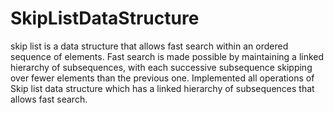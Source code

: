 # SkipListDataStructure
skip list is a data structure that allows fast search within an ordered sequence of elements. Fast search is made possible
by maintaining a linked hierarchy of subsequences, with each successive subsequence skipping over fewer elements than the 
previous one. Implemented all operations of Skip list data structure which has a linked hierarchy of subsequences that 
allows fast search.
